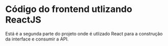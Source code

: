 # Código do frontend utlizando ReactJS

Está é a segunda parte do projeto onde é utlizado React para a construção da interface e consumir a API.
